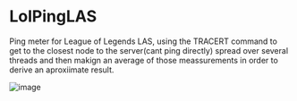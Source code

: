 # LolPingLAS

Ping meter for League of Legends LAS, using the TRACERT command to get to the closest node to the server(cant ping directly) spread over several threads and then makign an average of those meassurements in order to derive an aproxiimate result. 

![image](https://user-images.githubusercontent.com/15642727/37944346-871875b0-3151-11e8-82b9-59558daff750.png)
